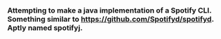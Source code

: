 ### Attempting to make a java implementation of a Spotify CLI. Something similar to https://github.com/Spotifyd/spotifyd. Aptly named spotifyj.
